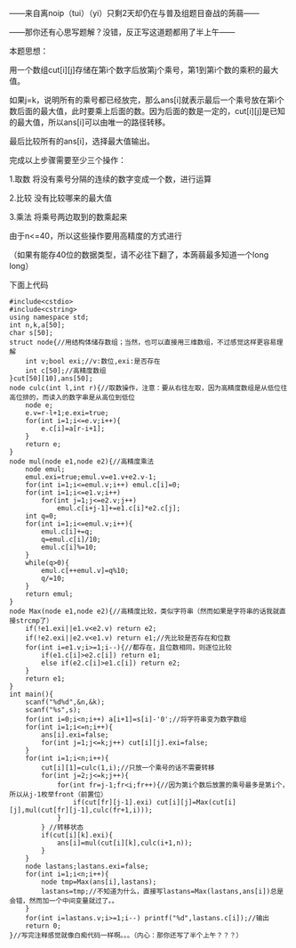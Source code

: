 <p>——来自离noip（tui）（yi）只剩2天却仍在与普及组题目奋战的蒟蒻——</p>
<p>——那你还有心思写题解？没错，反正写这道题都用了半上午——</p>
<p>本题思想：</p>
<p>用一个数组cut[i][j]存储在第i个数字后放第j个乘号，第1到第i个数的乘积的最大值。</p>
<p>如果j=k，说明所有的乘号都已经放完，那么ans[i]就表示最后一个乘号放在第i个数后面的最大值，此时要乘上后面的数。因为后面的数是一定的，cut[i][j]是已知的最大值，所以ans[i]可以由唯一的路径转移。</p>
<p>最后比较所有的ans[i]，选择最大值输出。</p>
<p>完成以上步骤需要至少三个操作：</p>
<p>1.取数 将没有乘号分隔的连续的数字变成一个数，进行运算</p>
<p>2.比较 没有比较哪来的最大值</p>
<p>3.乘法 将乘号两边取到的数乘起来</p>
<p>由于n&lt;=40，所以这些操作要用高精度的方式进行</p>
<p>（如果有能存40位的数据类型，请不必往下翻了，本蒟蒻最多知道一个long long）</p>
<p>下面上代码</p>
<pre><code class="language-cpp" data-rendered-lang="cpp"><span class="hljs-meta">#<span class="hljs-meta-keyword">include</span><span class="hljs-meta-string">&lt;cstdio&gt;</span></span>
<span class="hljs-meta">#<span class="hljs-meta-keyword">include</span><span class="hljs-meta-string">&lt;cstring&gt;</span></span>
<span class="hljs-keyword">using</span> <span class="hljs-keyword">namespace</span> <span class="hljs-built_in">std</span>;
<span class="hljs-keyword">int</span> n,k,a[<span class="hljs-number">50</span>];
<span class="hljs-keyword">char</span> s[<span class="hljs-number">50</span>];
<span class="hljs-class"><span class="hljs-keyword">struct</span> <span class="hljs-title">node</span>{</span><span class="hljs-comment">//用结构体储存数组；当然，也可以直接用三维数组，不过感觉这样更容易理解</span>
    <span class="hljs-keyword">int</span> v;<span class="hljs-keyword">bool</span> exi;<span class="hljs-comment">//v:数位,exi:是否存在</span>
    <span class="hljs-keyword">int</span> c[<span class="hljs-number">50</span>];<span class="hljs-comment">//高精度数组</span>
}cut[<span class="hljs-number">50</span>][<span class="hljs-number">10</span>],ans[<span class="hljs-number">50</span>];
<span class="hljs-function">node <span class="hljs-title">culc</span><span class="hljs-params">(<span class="hljs-keyword">int</span> l,<span class="hljs-keyword">int</span> r)</span></span>{<span class="hljs-comment">//取数操作，注意：要从右往左取，因为高精度数组是从低位往高位排的，而读入的数字串是从高位到低位</span>
    node e;
    e.v=r-l+<span class="hljs-number">1</span>;e.exi=<span class="hljs-literal">true</span>;
    <span class="hljs-keyword">for</span>(<span class="hljs-keyword">int</span> i=<span class="hljs-number">1</span>;i&lt;=e.v;i++){
        e.c[i]=a[r-i+<span class="hljs-number">1</span>];
    }    
    <span class="hljs-keyword">return</span> e;
}
<span class="hljs-function">node <span class="hljs-title">mul</span><span class="hljs-params">(node e1,node e2)</span></span>{<span class="hljs-comment">//高精度乘法</span>
    node emul;
    emul.exi=<span class="hljs-literal">true</span>;emul.v=e1.v+e2.v<span class="hljs-number">-1</span>;
    <span class="hljs-keyword">for</span>(<span class="hljs-keyword">int</span> i=<span class="hljs-number">1</span>;i&lt;=emul.v;i++) emul.c[i]=<span class="hljs-number">0</span>;
    <span class="hljs-keyword">for</span>(<span class="hljs-keyword">int</span> i=<span class="hljs-number">1</span>;i&lt;=e1.v;i++)
        <span class="hljs-keyword">for</span>(<span class="hljs-keyword">int</span> j=<span class="hljs-number">1</span>;j&lt;=e2.v;j++)
            emul.c[i+j<span class="hljs-number">-1</span>]+=e1.c[i]*e2.c[j];
    <span class="hljs-keyword">int</span> q=<span class="hljs-number">0</span>;        
    <span class="hljs-keyword">for</span>(<span class="hljs-keyword">int</span> i=<span class="hljs-number">1</span>;i&lt;=emul.v;i++){
        emul.c[i]+=q;
        q=emul.c[i]/<span class="hljs-number">10</span>;
        emul.c[i]%=<span class="hljs-number">10</span>;
    }
    <span class="hljs-keyword">while</span>(q&gt;<span class="hljs-number">0</span>){
        emul.c[++emul.v]=q%<span class="hljs-number">10</span>;
        q/=<span class="hljs-number">10</span>;
    }
    <span class="hljs-keyword">return</span> emul;
}
<span class="hljs-function">node <span class="hljs-title">Max</span><span class="hljs-params">(node e1,node e2)</span></span>{<span class="hljs-comment">//高精度比较，类似字符串（然而如果是字符串的话我就直接strcmp了）</span>
    <span class="hljs-keyword">if</span>(!e1.exi||e1.v&lt;e2.v) <span class="hljs-keyword">return</span> e2;
    <span class="hljs-keyword">if</span>(!e2.exi||e2.v&lt;e1.v) <span class="hljs-keyword">return</span> e1;<span class="hljs-comment">//先比较是否存在和位数</span>
    <span class="hljs-keyword">for</span>(<span class="hljs-keyword">int</span> i=e1.v;i&gt;=<span class="hljs-number">1</span>;i--){<span class="hljs-comment">//都存在，且位数相同，则逐位比较</span>
        <span class="hljs-keyword">if</span>(e1.c[i]&gt;e2.c[i]) <span class="hljs-keyword">return</span> e1;
        <span class="hljs-keyword">else</span> <span class="hljs-keyword">if</span>(e2.c[i]&gt;e1.c[i]) <span class="hljs-keyword">return</span> e2;
    }
    <span class="hljs-keyword">return</span> e1;
}
<span class="hljs-function"><span class="hljs-keyword">int</span> <span class="hljs-title">main</span><span class="hljs-params">()</span></span>{
    <span class="hljs-built_in">scanf</span>(<span class="hljs-string">"%d%d"</span>,&amp;n,&amp;k);
    <span class="hljs-built_in">scanf</span>(<span class="hljs-string">"%s"</span>,s);
    <span class="hljs-keyword">for</span>(<span class="hljs-keyword">int</span> i=<span class="hljs-number">0</span>;i&lt;n;i++) a[i+<span class="hljs-number">1</span>]=s[i]-<span class="hljs-string">'0'</span>;<span class="hljs-comment">//将字符串变为数字数组</span>
    <span class="hljs-keyword">for</span>(<span class="hljs-keyword">int</span> i=<span class="hljs-number">1</span>;i&lt;=n;i++){
        ans[i].exi=<span class="hljs-literal">false</span>;
        <span class="hljs-keyword">for</span>(<span class="hljs-keyword">int</span> j=<span class="hljs-number">1</span>;j&lt;=k;j++) cut[i][j].exi=<span class="hljs-literal">false</span>;
    }
    <span class="hljs-keyword">for</span>(<span class="hljs-keyword">int</span> i=<span class="hljs-number">1</span>;i&lt;n;i++){
        cut[i][<span class="hljs-number">1</span>]=culc(<span class="hljs-number">1</span>,i);<span class="hljs-comment">//只放一个乘号的话不需要转移</span>
        <span class="hljs-keyword">for</span>(<span class="hljs-keyword">int</span> j=<span class="hljs-number">2</span>;j&lt;=k;j++){
            <span class="hljs-keyword">for</span>(<span class="hljs-keyword">int</span> fr=j<span class="hljs-number">-1</span>;fr&lt;i;fr++){<span class="hljs-comment">//因为第i个数后放置的乘号最多是第i个，所以从j-1枚举front（前置位）</span>
                <span class="hljs-keyword">if</span>(cut[fr][j<span class="hljs-number">-1</span>].exi) cut[i][j]=Max(cut[i][j],mul(cut[fr][j<span class="hljs-number">-1</span>],culc(fr+<span class="hljs-number">1</span>,i)));
            }
        } <span class="hljs-comment">//转移状态</span>
        <span class="hljs-keyword">if</span>(cut[i][k].exi){
            ans[i]=mul(cut[i][k],culc(i+<span class="hljs-number">1</span>,n));
        }
    }
    node lastans;lastans.exi=<span class="hljs-literal">false</span>;
    <span class="hljs-keyword">for</span>(<span class="hljs-keyword">int</span> i=<span class="hljs-number">1</span>;i&lt;n;i++){
        node tmp=Max(ans[i],lastans);
        lastans=tmp;<span class="hljs-comment">//不知道为什么，直接写lastans=Max(lastans,ans[i])总是会错，然而加一个中间变量就过了。。</span>
    }
    <span class="hljs-keyword">for</span>(<span class="hljs-keyword">int</span> i=lastans.v;i&gt;=<span class="hljs-number">1</span>;i--) <span class="hljs-built_in">printf</span>(<span class="hljs-string">"%d"</span>,lastans.c[i]);<span class="hljs-comment">//输出</span>
    <span class="hljs-keyword">return</span> <span class="hljs-number">0</span>;
}<span class="hljs-comment">//写完注释感觉就像白痴代码一样啊。。。（内心：那你还写了半个上午？？？）</span>
</code></pre>
